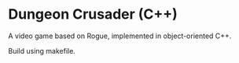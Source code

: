 # Dungeon Crusader (C++)
A video game based on Rogue, implemented in object-oriented C++.

Build using makefile.
